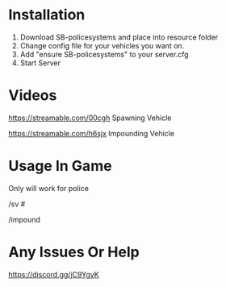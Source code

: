 # Installation

1. Download SB-policesystems and place into resource folder
2. Change config file for your vehicles you want on.
3. Add "ensure SB-policesystems" to your server.cfg
4. Start Server 

# Videos 

https://streamable.com/00cgh Spawning Vehicle

https://streamable.com/h6sjx Impounding Vehicle


# Usage In Game

Only will work for police

/sv #

/impound 

# Any Issues Or Help 

https://discord.gg/jC9YgyK
